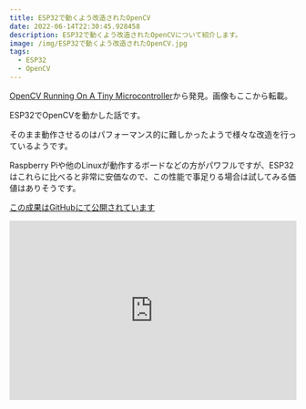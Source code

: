 ```yaml
---
title: ESP32で動くよう改造されたOpenCV
date: 2022-06-14T22:30:45.928458
description: ESP32で動くよう改造されたOpenCVについて紹介します。
image: /img/ESP32で動くよう改造されたOpenCV.jpg
tags:
  - ESP32
  - OpenCV
---
```

[OpenCV Running On A Tiny Microcontroller](https://hackaday.com/2022/05/19/opencv-running-on-tiny-microcontroller/)から発見。画像もここから転載。

ESP32でOpenCVを動かした話です。

そのまま動作させるのはパフォーマンス的に難しかったようで様々な改造を行っているようです。

Raspberry Piや他のLinuxが動作するボードなどの方がパワフルですが、ESP32はこれらに比べると非常に安価なので、この性能で事足りる場合は試してみる価値はありそうです。

[この成果はGitHubにて公開されています](https://github.com/joachimBurket/esp32-opencv)


<iframe width="100%" height="315" src="https://www.youtube.com/embed/7qPIRBY6C8c" title="YouTube video player" frameborder="0" allow="accelerometer; autoplay; clipboard-write; encrypted-media; gyroscope; picture-in-picture" allowfullscreen></iframe>


